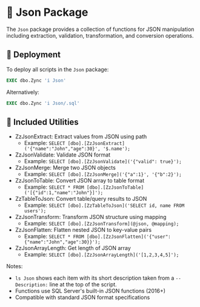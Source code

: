 # 📄 Json Package

The `Json` package provides a collection of functions for JSON manipulation including extraction, validation, transformation, and conversion operations.

## 🚀 Deployment

To deploy all scripts in the `Json` package:
```sql
EXEC dbo.Zync 'i Json'
```
Alternatively:
```sql
EXEC dbo.Zync 'i Json/.sql'
```

## 📜 Included Utilities

- ZzJsonExtract: Extract values from JSON using path
	- Example: `SELECT [dbo].[ZzJsonExtract]('{"name":"John","age":30}', '$.name');`
- ZzJsonValidate: Validate JSON format
	- Example: `SELECT [dbo].[ZzJsonValidate]('{"valid": true}');`
- ZzJsonMerge: Merge two JSON objects
	- Example: `SELECT [dbo].[ZzJsonMerge]('{"a":1}', '{"b":2}');`
- ZzJsonToTable: Convert JSON array to table format
	- Example: `SELECT * FROM [dbo].[ZzJsonToTable]('[{"id":1,"name":"John"}]');`
- ZzTableToJson: Convert table/query results to JSON
	- Example: `SELECT [dbo].[ZzTableToJson]('SELECT id, name FROM users');`
- ZzJsonTransform: Transform JSON structure using mapping
	- Example: `SELECT [dbo].[ZzJsonTransform](@json, @mapping);`
- ZzJsonFlatten: Flatten nested JSON to key-value pairs
	- Example: `SELECT * FROM [dbo].[ZzJsonFlatten]('{"user":{"name":"John","age":30}}');`
- ZzJsonArrayLength: Get length of JSON array
	- Example: `SELECT [dbo].[ZzJsonArrayLength]('[1,2,3,4,5]');`

Notes:
- `ls Json` shows each item with its short description taken from a `-- Description:` line at the top of the script.
- Functions use SQL Server's built-in JSON functions (2016+)
- Compatible with standard JSON format specifications